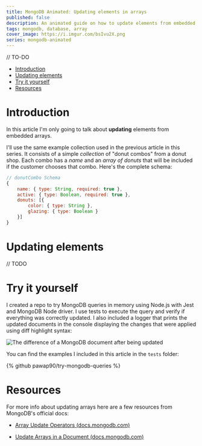 ```yaml
---
title: MongoDB Animated: Updating elements in arrays
published: false
description: An animated guide on how to update elements from embedded arrays in MongoDB
tags: mongodb, database, array
cover_image: https://i.imgur.com/bsIvu2X.png
series: mongodb-animated
---
```


// TO-DO

- [Introduction](#introduction)
- [Updating elements](#updating-elements)
- [Try it yourself](#try-it-yourself)
- [Resources](#resources)

# Introduction 

In this article I'm only going to talk about **updating** elements from embedded arrays.

I'll use the same example collection used in the previous article in this series. It consists of a simple *collection* of "donut combos" from a donut shop. Each combo has a *name* and an *array of donuts* that will be included if the customer chooses that combo. Here's the complete schema:

```js
// donutCombo Schema
{
    name: { type: String, required: true },
    active: { type: Boolean, required: true },
    donuts: [{
        color: { type: String },
        glazing: { type: Boolean }
    }]
}
```

# Updating elements
// TODO


# Try it yourself

I created a repo to try MongoDB queries in memory using Node.js with Jest and MongoDB Node driver. I use tests to execute the query and verify if everything was correctly updated. I also included a logger that prints the updated documents in the console displaying the changes that were applied using diff highlight syntax:

![The difference of a MongoDB document after being updated](https://i.imgur.com/8yGmVkY.png)

You can find the examples I included in this article in the `tests` folder:

{% github pawap90/try-mongodb-queries %}


# Resources
For more info about updating arrays here are a few resources from MongoDB's official docs:

- [Array Update Operators (docs.mongodb.com)](https://docs.mongodb.com/manual/reference/operator/update-array/)

- [Update Arrays in a Document (docs.mongodb.com)](https://docs.mongodb.com/drivers/node/fundamentals/crud/write-operations/embedded-arrays)
